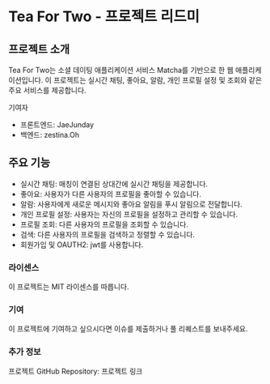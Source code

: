 # Tea For Two - 프로젝트 리드미
## 프로젝트 소개
Tea For Two는 소셜 데이팅 애플리케이션 서비스 Matcha를 기반으로 한 웹 애플리케이션입니다. 이 프로젝트는 실시간 채팅, 좋아요, 알람, 개인 프로필 설정 및 조회와 같은 주요 서비스를 제공합니다.

기여자
- 프론트엔드: JaeJunday
- 백엔드: zestina.Oh

## 주요 기능

- 실시간 채팅: 매칭이 연결된 상대간에 실시간 채팅을 제공합니다.
- 좋아요: 사용자가 다른 사용자의 프로필을 좋아할 수 있습니다.
- 알람: 사용자에게 새로운 메시지와 좋아요 알림을 푸시 알림으로 전달합니다.
- 개인 프로필 설정: 사용자는 자신의 프로필을 설정하고 관리할 수 있습니다.
- 프로필 조회: 다른 사용자의 프로필을 조회할 수 있습니다.
- 검색: 다른 사용자의 프로필을 검색하고 정렬할 수 있습니다.
- 회원가입 및 OAUTH2: jwt를 사용합니다. 

### 라이센스
이 프로젝트는 MIT 라이센스를 따릅니다.

### 기여
이 프로젝트에 기여하고 싶으시다면 이슈를 제출하거나 풀 리퀘스트를 보내주세요.

### 추가 정보
프로젝트 GitHub Repository: 프로젝트 링크
